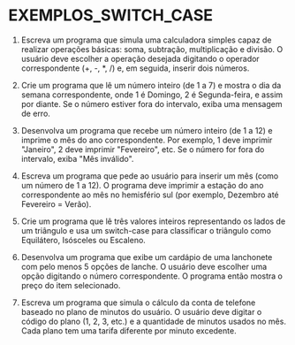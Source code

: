 # EXEMPLOS_SWITCH_CASE

1. Escreva um programa que simula uma calculadora simples capaz de realizar operações básicas: soma, subtração, multiplicação e divisão. O usuário deve escolher a operação desejada digitando o operador correspondente (+, -, *, /) e, em seguida, inserir dois números.

2. Crie um programa que lê um número inteiro (de 1 a 7) e mostra o dia da semana correspondente, onde 1 é Domingo, 2 é Segunda-feira, e assim por diante. Se o número estiver fora do intervalo, exiba uma mensagem de erro.

3. Desenvolva um programa que recebe um número inteiro (de 1 a 12) e imprime o mês do ano correspondente. Por exemplo, 1 deve imprimir "Janeiro", 2 deve imprimir "Fevereiro", etc. Se o número for fora do intervalo, exiba "Mês inválido".

4. Escreva um programa que pede ao usuário para inserir um mês (como um número de 1 a 12). O programa deve imprimir a estação do ano correspondente ao mês no hemisfério sul (por exemplo, Dezembro até Fevereiro = Verão).

5. Crie um programa que lê três valores inteiros representando os lados de um triângulo e usa um switch-case para classificar o triângulo como Equilátero, Isósceles ou Escaleno.

6. Desenvolva um programa que exibe um cardápio de uma lanchonete com pelo menos 5 opções de lanche. O usuário deve escolher uma opção digitando o número correspondente. O programa então mostra o preço do item selecionado.

7. Escreva um programa que simula o cálculo da conta de telefone baseado no plano de minutos do usuário. O usuário deve digitar o código do plano (1, 2, 3, etc.) e a quantidade de minutos usados no mês. Cada plano tem uma tarifa diferente por minuto excedente.

